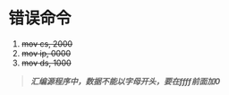 # 错误命令

1. ~~mov cs, 2000~~
2. ~~mov ip, 0000~~
3. ~~mov ds, 1000~~


> ***汇编源程序中，数据不能以字母开头，要在ffff前面加0***
